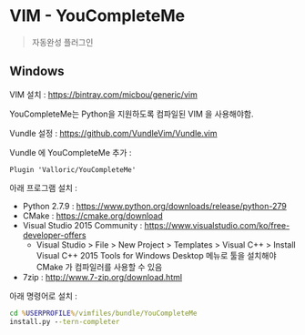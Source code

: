 # VIM - YouCompleteMe

> 자동완성 플러그인

## Windows

VIM 설치 : <https://bintray.com/micbou/generic/vim>

YouCompleteMe는 Python을 지원하도록 컴파일된 VIM 을 사용해야함.

Vundle 설정 : <https://github.com/VundleVim/Vundle.vim>

Vundle 에 YouCompleteMe 추가 :

```vimrc
Plugin 'Valloric/YouCompleteMe'
```

아래 프로그램 설치 :

- Python 2.7.9 : <https://www.python.org/downloads/release/python-279>
- CMake : <https://cmake.org/download>
- Visual Studio 2015 Community : <https://www.visualstudio.com/ko/free-developer-offers>
  - Visual Studio > File > New Project > Templates > Visual C++ > Install Visual C++ 2015 Tools for Windows Desktop 메뉴로 툴을 설치해야 CMake 가 컴파일러를 사용할 수 있음
- 7zip : <http://www.7-zip.org/download.html>

아래 명령어로 설치 :

```cmd
cd %USERPROFILE%/vimfiles/bundle/YouCompleteMe
install.py --tern-completer
```